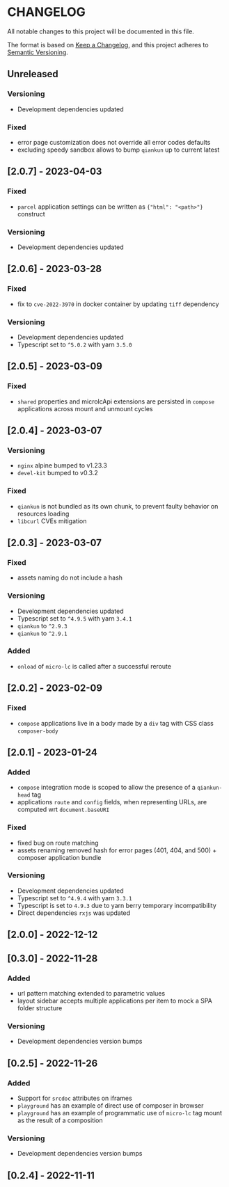 # CHANGELOG

All notable changes to this project will be documented in this file.

The format is based on [Keep a Changelog](https://keepachangelog.com/en/1.0.0/),
and this project adheres to [Semantic Versioning](https://semver.org/spec/v2.0.0.html).

## Unreleased

### Versioning

- Development dependencies updated

### Fixed

- error page customization does not override all error codes defaults
- excluding speedy sandbox allows to bump `qiankun` up to current latest

## [2.0.7] - 2023-04-03

### Fixed

- `parcel` application settings can be written as `{"html": "<path>"}` construct

### Versioning

- Development dependencies updated

## [2.0.6] - 2023-03-28

### Fixed

- fix to `cve-2022-3970` in docker container by updating `tiff` dependency

### Versioning

- Development dependencies updated
- Typescript set to `^5.0.2` with yarn `3.5.0`

## [2.0.5] - 2023-03-09

### Fixed

- `shared` properties and microlcApi extensions are persisted in `compose` applications across mount and unmount cycles

## [2.0.4] - 2023-03-07

### Versioning

- `nginx` alpine bumped to v1.23.3
- `devel-kit` bumped to v0.3.2

### Fixed

- `qiankun` is not bundled as its own chunk, to prevent faulty behavior on resources loading
- `libcurl` CVEs mitigation

## [2.0.3] - 2023-03-07

### Fixed

- assets naming do not include a hash

### Versioning

- Development dependencies updated
- Typescript set to `^4.9.5` with yarn `3.4.1`
- `qiankun` to `^2.9.3`
- `qiankun` to `^2.9.1`

### Added

- `onload` of `micro-lc` is called after a successful reroute

## [2.0.2] - 2023-02-09

### Fixed

- `compose` applications live in a body made by a `div` tag with CSS class `composer-body`

## [2.0.1] - 2023-01-24

### Added

- `compose` integration mode is scoped to allow the presence of a `qiankun-head` tag
- applications `route` and `config` fields, when representing URLs, are computed wrt `document.baseURI`

### Fixed

- fixed bug on route matching
- assets renaming removed hash for error pages (401, 404, and 500) + composer application bundle

### Versioning

- Development dependencies updated
- Typescript set to `^4.9.4` with yarn `3.3.1`
- Typescript is set to `4.9.3` due to yarn berry temporary incompatibility
- Direct dependencies `rxjs` was updated

## [2.0.0] - 2022-12-12

## [0.3.0] - 2022-11-28

### Added

- url pattern matching extended to parametric values
- layout sidebar accepts multiple applications per item to mock a SPA folder structure

### Versioning

- Development dependencies version bumps

## [0.2.5] - 2022-11-26

### Added

- Support for `srcdoc` attributes on iframes
- `playground` has an example of direct use of composer in browser
- `playground` has an example of programmatic use of `micro-lc` tag mount as the result of a composition

### Versioning

- Development dependencies version bumps

## [0.2.4] - 2022-11-11

